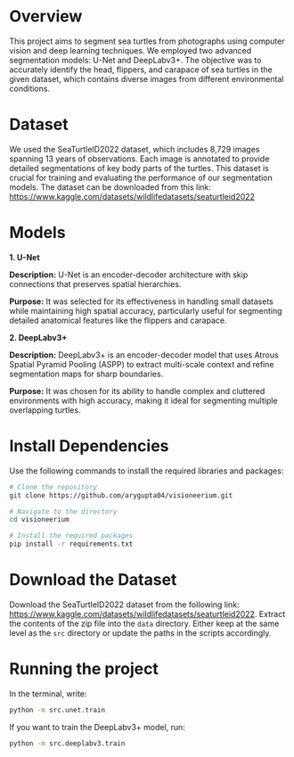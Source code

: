 # Overview

This project aims to segment sea turtles from photographs using computer vision and deep learning techniques. We employed two advanced segmentation models: U-Net and DeepLabv3+. The objective was to accurately identify the head, flippers, and carapace of sea turtles in the given dataset, which contains diverse images from different environmental conditions.

# Dataset

We used the SeaTurtleID2022 dataset, which includes 8,729 images spanning 13 years of observations. Each image is annotated to provide detailed segmentations of key body parts of the turtles. This dataset is crucial for training and evaluating the performance of our segmentation models.
The dataset can be downloaded from this link: https://www.kaggle.com/datasets/wildlifedatasets/seaturtleid2022

# Models

**1. U-Net**

**Description:** U-Net is an encoder-decoder architecture with skip connections that preserves spatial hierarchies.

**Purpose:** It was selected for its effectiveness in handling small datasets while maintaining high spatial accuracy, particularly useful for segmenting detailed anatomical features like the flippers and carapace.

**2. DeepLabv3+**

**Description:** DeepLabv3+ is an encoder-decoder model that uses Atrous Spatial Pyramid Pooling (ASPP) to extract multi-scale context and refine segmentation maps for sharp boundaries.

**Purpose:** It was chosen for its ability to handle complex and cluttered environments with high accuracy, making it ideal for segmenting multiple overlapping turtles.

# Install Dependencies

Use the following commands to install the required libraries and packages:

```bash
# Clone the repository
git clone https://github.com/arygupta04/visioneerium.git

# Navigate to the directory
cd visioneerium

# Install the required packages
pip install -r requirements.txt
```

# Download the Dataset

Download the SeaTurtleID2022 dataset from the following link: https://www.kaggle.com/datasets/wildlifedatasets/seaturtleid2022. Extract the contents of the zip file into the `data` directory. Either keep at the same level as the `src` directory or update the paths in the scripts accordingly.

# Running the project

In the terminal, write:

```bash
python -m src.unet.train
```

If you want to train the DeepLabv3+ model, run:

```bash
python -m src.deeplabv3.train
```
